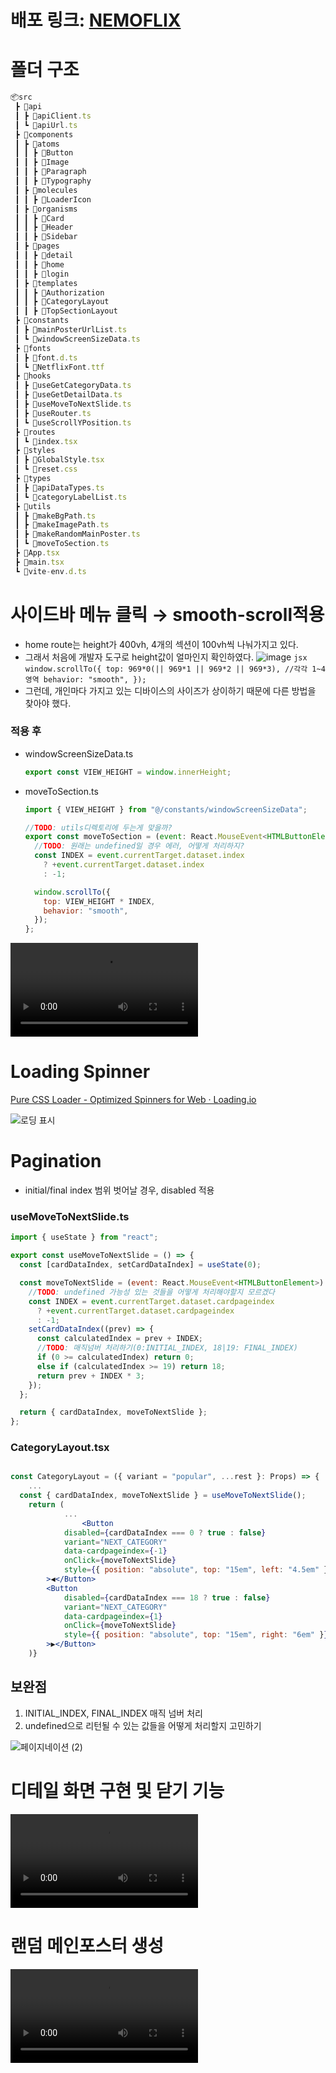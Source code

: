 # 배포 링크: [NEMOFLIX](https://nemoflix-nu.vercel.app/)

# 폴더 구조

```jsx
📦src
 ┣ 📂api
 ┃ ┣ 📜apiClient.ts
 ┃ ┗ 📜apiUrl.ts
 ┣ 📂components
 ┃ ┣ 📂atoms
 ┃ ┃ ┣ 📂Button
 ┃ ┃ ┣ 📂Image
 ┃ ┃ ┣ 📂Paragraph
 ┃ ┃ ┣ 📂Typography
 ┃ ┣ 📂molecules
 ┃ ┃ ┣ 📂LoaderIcon
 ┃ ┣ 📂organisms
 ┃ ┃ ┣ 📂Card
 ┃ ┃ ┣ 📂Header
 ┃ ┃ ┣ 📂Sidebar
 ┃ ┣ 📂pages
 ┃ ┃ ┣ 📂detail
 ┃ ┃ ┣ 📂home
 ┃ ┃ ┣ 📂login
 ┃ ┣ 📂templates
 ┃ ┃ ┣ 📂Authorization
 ┃ ┃ ┣ 📂CategoryLayout
 ┃ ┃ ┣ 📂TopSectionLayout
 ┣ 📂constants
 ┃ ┣ 📜mainPosterUrlList.ts
 ┃ ┗ 📜windowScreenSizeData.ts
 ┣ 📂fonts
 ┃ ┣ 📜font.d.ts
 ┃ ┗ 📜NetflixFont.ttf
 ┣ 📂hooks
 ┃ ┣ 📜useGetCategoryData.ts
 ┃ ┣ 📜useGetDetailData.ts
 ┃ ┣ 📜useMoveToNextSlide.ts
 ┃ ┣ 📜useRouter.ts
 ┃ ┗ 📜useScrollYPosition.ts
 ┣ 📂routes
 ┃ ┗ 📜index.tsx
 ┣ 📂styles
 ┃ ┣ 📜GlobalStyle.tsx
 ┃ ┗ 📜reset.css
 ┣ 📂types
 ┃ ┣ 📜apiDataTypes.ts
 ┃ ┗ 📜categoryLabelList.ts
 ┣ 📂utils
 ┃ ┣ 📜makeBgPath.ts
 ┃ ┣ 📜makeImagePath.ts
 ┃ ┣ 📜makeRandomMainPoster.ts
 ┃ ┗ 📜moveToSection.ts
 ┣ 📜App.tsx
 ┣ 📜main.tsx
 ┗ 📜vite-env.d.ts
```

# 사이드바 메뉴 클릭 → smooth-scroll적용

- home route는 height가 400vh, 4개의 섹션이 100vh씩 나눠가지고 있다.
- 그래서 처음에 개발자 도구로 height값이 얼마인지 확인하였다.
  ![image](https://github.com/brother1-4752/marvel-characters-client/assets/60454376/9b6c75ba-e411-4278-b4a1-3b04d40ec2b0)
  `jsx
window.scrollTo({
    top: 969*0(|| 969*1 || 969*2 || 969*3), //각각 1~4영역
    behavior: "smooth",
});
`
- 그런데, 개인마다 가지고 있는 디바이스의 사이즈가 상이하기 때문에 다른 방법을 찾아야 했다.

### 적용 후

- windowScreenSizeData.ts
  ```jsx
  export const VIEW_HEIGHT = window.innerHeight;
  ```
- moveToSection.ts

  ```jsx
  import { VIEW_HEIGHT } from "@/constants/windowScreenSizeData";

  //TODO: utils디렉토리에 두는게 맞을까?
  export const moveToSection = (event: React.MouseEvent<HTMLButtonElement>) => {
    //TODO: 원래는 undefined일 경우 에러, 어떻게 처리하지?
    const INDEX = event.currentTarget.dataset.index
      ? +event.currentTarget.dataset.index
      : -1;

    window.scrollTo({
      top: VIEW_HEIGHT * INDEX,
      behavior: "smooth",
    });
  };
  ```

<video src="https://github.com/brother1-4752/nemoflix/assets/60454376/a8608c16-4270-4cd1-9ee0-fae64e5430e3"></video>

# Loading Spinner

[Pure CSS Loader - Optimized Spinners for Web · Loading.io](https://loading.io/css/)

![로딩 표시](https://github.com/brother1-4752/nemoflix/assets/60454376/6f207130-ab92-4791-b65d-1b1561736c86)

# Pagination

- initial/final index 범위 벗어날 경우, disabled 적용

### useMoveToNextSlide.ts

```jsx
import { useState } from "react";

export const useMoveToNextSlide = () => {
  const [cardDataIndex, setCardDataIndex] = useState(0);

  const moveToNextSlide = (event: React.MouseEvent<HTMLButtonElement>) => {
    //TODO: undefined 가능성 있는 것들을 어떻게 처리해야할지 모르겠다
    const INDEX = event.currentTarget.dataset.cardpageindex
      ? +event.currentTarget.dataset.cardpageindex
      : -1;
    setCardDataIndex((prev) => {
      const calculatedIndex = prev + INDEX;
      //TODO: 매직넘버 처리하기(0:INITIAL_INDEX, 18|19: FINAL_INDEX)
      if (0 >= calculatedIndex) return 0;
      else if (calculatedIndex >= 19) return 18;
      return prev + INDEX * 3;
    });
  };

  return { cardDataIndex, moveToNextSlide };
};
```

### CategoryLayout.tsx

```jsx

const CategoryLayout = ({ variant = "popular", ...rest }: Props) => {
	...
  const { cardDataIndex, moveToNextSlide } = useMoveToNextSlide();
	return (
			...
				<Button
            disabled={cardDataIndex === 0 ? true : false}
            variant="NEXT_CATEGORY"
            data-cardpageindex={-1}
            onClick={moveToNextSlide}
            style={{ position: "absolute", top: "15em", left: "4.5em" }}
        >◀</Button>
        <Button
            disabled={cardDataIndex === 18 ? true : false}
            variant="NEXT_CATEGORY"
            data-cardpageindex={1}
            onClick={moveToNextSlide}
            style={{ position: "absolute", top: "15em", right: "6em" }}
        >▶</Button>
	)}
```

<aside>

# 보완점

1. INITIAL_INDEX, FINAL_INDEX 매직 넘버 처리
2. undefined으로 리턴될 수 있는 값들을 어떻게 처리할지 고민하기

</aside>

![페이지네이션 (2)](https://github.com/brother1-4752/nemoflix/assets/60454376/1ffec50e-f7ac-4e74-89e8-0ca2adbd875c)

# 디테일 화면 구현 및 닫기 기능

<video src="https://github.com/brother1-4752/nemoflix/assets/60454376/11f3c213-656b-402b-b7c6-09f2d23497fb"></video>

# 랜덤 메인포스터 생성

<video src="https://github.com/brother1-4752/nemoflix/assets/60454376/15599014-69e1-4983-8a70-45b4b8bb6a5a"></video>
